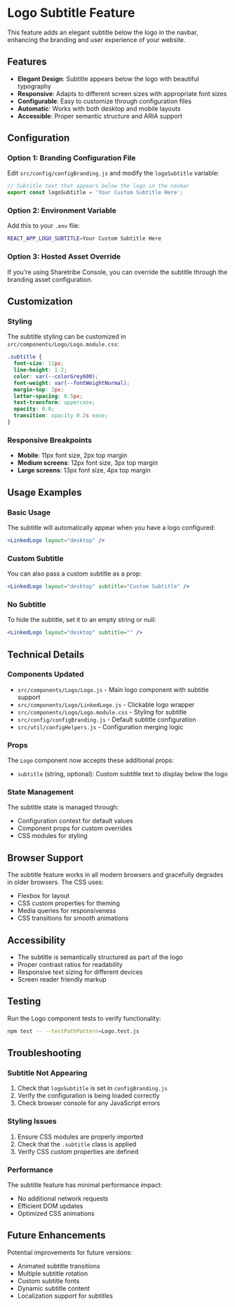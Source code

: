 # Logo Subtitle Feature

This feature adds an elegant subtitle below the logo in the navbar, enhancing the branding and user experience of your website.

## Features

- **Elegant Design**: Subtitle appears below the logo with beautiful typography
- **Responsive**: Adapts to different screen sizes with appropriate font sizes
- **Configurable**: Easy to customize through configuration files
- **Automatic**: Works with both desktop and mobile layouts
- **Accessible**: Proper semantic structure and ARIA support

## Configuration

### Option 1: Branding Configuration File

Edit `src/config/configBranding.js` and modify the `logoSubtitle` variable:

```javascript
// Subtitle text that appears below the logo in the navbar
export const logoSubtitle = 'Your Custom Subtitle Here';
```

### Option 2: Environment Variable

Add this to your `.env` file:

```bash
REACT_APP_LOGO_SUBTITLE=Your Custom Subtitle Here
```

### Option 3: Hosted Asset Override

If you're using Sharetribe Console, you can override the subtitle through the branding asset configuration.

## Customization

### Styling

The subtitle styling can be customized in `src/components/Logo/Logo.module.css`:

```css
.subtitle {
  font-size: 11px;
  line-height: 1.2;
  color: var(--colorGrey600);
  font-weight: var(--fontWeightNormal);
  margin-top: 2px;
  letter-spacing: 0.5px;
  text-transform: uppercase;
  opacity: 0.8;
  transition: opacity 0.2s ease;
}
```

### Responsive Breakpoints

- **Mobile**: 11px font size, 2px top margin
- **Medium screens**: 12px font size, 3px top margin
- **Large screens**: 13px font size, 4px top margin

## Usage Examples

### Basic Usage

The subtitle will automatically appear when you have a logo configured:

```jsx
<LinkedLogo layout="desktop" />
```

### Custom Subtitle

You can also pass a custom subtitle as a prop:

```jsx
<LinkedLogo layout="desktop" subtitle="Custom Subtitle" />
```

### No Subtitle

To hide the subtitle, set it to an empty string or null:

```jsx
<LinkedLogo layout="desktop" subtitle="" />
```

## Technical Details

### Components Updated

- `src/components/Logo/Logo.js` - Main logo component with subtitle support
- `src/components/Logo/LinkedLogo.js` - Clickable logo wrapper
- `src/components/Logo/Logo.module.css` - Styling for subtitle
- `src/config/configBranding.js` - Default subtitle configuration
- `src/util/configHelpers.js` - Configuration merging logic

### Props

The `Logo` component now accepts these additional props:

- `subtitle` (string, optional): Custom subtitle text to display below the logo

### State Management

The subtitle state is managed through:
- Configuration context for default values
- Component props for custom overrides
- CSS modules for styling

## Browser Support

The subtitle feature works in all modern browsers and gracefully degrades in older browsers. The CSS uses:

- Flexbox for layout
- CSS custom properties for theming
- Media queries for responsiveness
- CSS transitions for smooth animations

## Accessibility

- The subtitle is semantically structured as part of the logo
- Proper contrast ratios for readability
- Responsive text sizing for different devices
- Screen reader friendly markup

## Testing

Run the Logo component tests to verify functionality:

```bash
npm test -- --testPathPattern=Logo.test.js
```

## Troubleshooting

### Subtitle Not Appearing

1. Check that `logoSubtitle` is set in `configBranding.js`
2. Verify the configuration is being loaded correctly
3. Check browser console for any JavaScript errors

### Styling Issues

1. Ensure CSS modules are properly imported
2. Check that the `.subtitle` class is applied
3. Verify CSS custom properties are defined

### Performance

The subtitle feature has minimal performance impact:
- No additional network requests
- Efficient DOM updates
- Optimized CSS animations

## Future Enhancements

Potential improvements for future versions:
- Animated subtitle transitions
- Multiple subtitle rotation
- Custom subtitle fonts
- Dynamic subtitle content
- Localization support for subtitles
